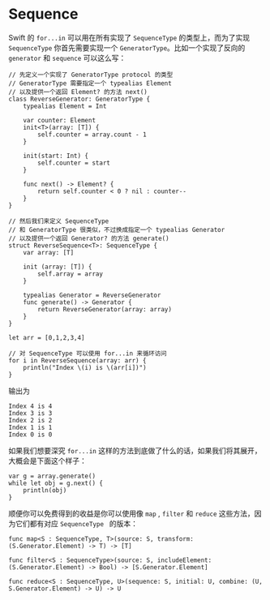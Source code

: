 # Sequence

Swift 的 `for...in` 可以用在所有实现了 `SequenceType` 的类型上，而为了实现 `SequenceType` 你首先需要实现一个 `GeneratorType`。比如一个实现了反向的 `generator` 和 `sequence` 可以这么写：

    // 先定义一个实现了 GeneratorType protocol 的类型
    // GeneratorType 需要指定一个 typealias Element 
    // 以及提供一个返回 Element? 的方法 next()
    class ReverseGenerator: GeneratorType {
        typealias Element = Int
        
        var counter: Element
        init<T>(array: [T]) {
            self.counter = array.count - 1
        }
        
        init(start: Int) {
            self.counter = start
        }
        
        func next() -> Element? {
            return self.counter < 0 ? nil : counter--
        }
    }
    
    // 然后我们来定义 SequenceType
    // 和 GeneratorType 很类似，不过换成指定一个 typealias Generator
    // 以及提供一个返回 Generator? 的方法 generate()
    struct ReverseSequence<T>: SequenceType {
        var array: [T]
        
        init (array: [T]) {
            self.array = array
        }
        
        typealias Generator = ReverseGenerator
        func generate() -> Generator {
            return ReverseGenerator(array: array)
        }
    }
    
    let arr = [0,1,2,3,4]

    // 对 SequenceType 可以使用 for...in 来循环访问
    for i in ReverseSequence(array: arr) {
        println("Index \(i) is \(arr[i])")
    }

输出为

    Index 4 is 4
    Index 3 is 3
    Index 2 is 2
    Index 1 is 1
    Index 0 is 0

如果我们想要深究 `for...in` 这样的方法到底做了什么的话，如果我们将其展开，大概会是下面这个样子：

    var g = array.generate()
    while let obj = g.next() {
        println(obj)
    }

顺便你可以免费得到的收益是你可以使用像 `map` , `filter` 和 `reduce` 这些方法，因为它们都有对应 `SequenceType ` 的版本：

<div class="ui orange segment">
<code>func map&lt;S : SequenceType, T&gt;(source: S, transform: (S.Generator.Element) -&gt; T) -&gt; [T]</code>
<p></p>
<code>func filter&lt;S : SequenceType&gt;(source: S, includeElement: (S.Generator.Element) -&gt; Bool) -&gt; [S.Generator.Element]</code>
<p></p>
<code>func reduce&lt;S : SequenceType, U&gt;(sequence: S, initial: U, combine: (U, S.Generator.Element) -&gt; U) -&gt; U</code>
</div>
